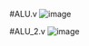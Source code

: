 #ALU.v
![image](https://github.com/user-attachments/assets/92e43b2f-508b-4a66-acc1-86152431e8d5)


#ALU_2.v
![image](https://github.com/user-attachments/assets/bb3fb027-43d4-4edd-b9db-4c50248c1030)
